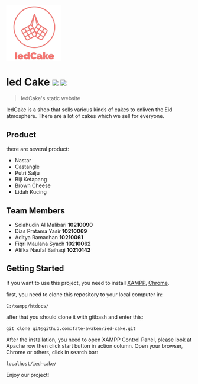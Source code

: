 [<img src="images/icon/ied_cake_logo.png" align="center" width="150"/>](ied_cake_logo.png)
# Ied Cake [![](https://img.shields.io/badge/code%20style-standart-brightgreen)](https://google.github.io/styleguide/) ![](https://img.shields.io/badge/status-uwu-brightgreen)

> IedCake's static website

IedCake is a shop that sells various kinds of cakes to enliven the Eid atmosphere. There are a lot of cakes which we sell for everyone.

## Product
there are several product:
- Nastar
- Castangle
- Putri Salju
- Biji Ketapang
- Brown Cheese
- Lidah Kucing

## Team Members
- Solahudin Al Malibari **10210090**
- Dias Pratama Yasir **10210069**
- Aditya Ramadhan **10210061**
- Fiqri Maulana Syach **10210062**
- Alifka Naufal Baihaqi **10210142**

## Getting Started
If you want to use this project, you need to install [XAMPP](https://www.apachefriends.org/download.html), [Chrome](https://www.google.com/intl/id_id/chrome/).

first, you need to clone this repository to your local computer in:
```
C:/xampp/htdocs/
```
after that you should clone it with gitbash and enter this:
```
git clone git@github.com:fate-awaken/ied-cake.git
```

After the installation, you need to open XAMPP Control Panel, please look at Apache row then click start button in action column. Open your browser, Chrome or others, click in search bar:

```
localhost/ied-cake/
```
Enjoy our project!